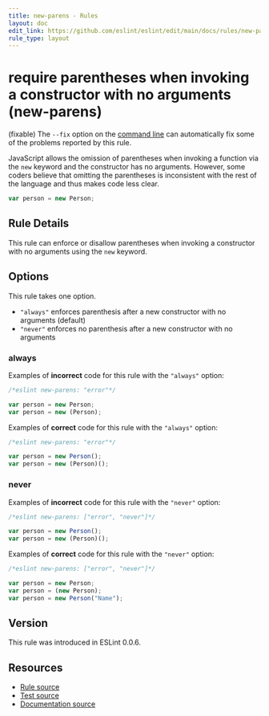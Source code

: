 ```yaml
---
title: new-parens - Rules
layout: doc
edit_link: https://github.com/eslint/eslint/edit/main/docs/rules/new-parens.md
rule_type: layout
---
```

<!-- Note: No pull requests accepted for this file. See README.md in the root directory for details. -->

# require parentheses when invoking a constructor with no arguments (new-parens)

(fixable) The `--fix` option on the [command line](../user-guide/command-line-interface#fixing-problems) can automatically fix some of the problems reported by this rule.

JavaScript allows the omission of parentheses when invoking a function via the `new` keyword and the constructor has no arguments. However, some coders believe that omitting the parentheses is inconsistent with the rest of the language and thus makes code less clear.

```js
var person = new Person;
```

## Rule Details

This rule can enforce or disallow parentheses when invoking a constructor with no arguments using the `new` keyword.

## Options

This rule takes one option.

- `"always"` enforces parenthesis after a new constructor with no arguments (default)
- `"never"` enforces no parenthesis after a new constructor with no arguments

### always

Examples of **incorrect** code for this rule with the `"always"` option:

```js
/*eslint new-parens: "error"*/

var person = new Person;
var person = new (Person);
```

Examples of **correct** code for this rule with the `"always"` option:

```js
/*eslint new-parens: "error"*/

var person = new Person();
var person = new (Person)();
```

### never

Examples of **incorrect** code for this rule with the `"never"` option:

```js
/*eslint new-parens: ["error", "never"]*/

var person = new Person();
var person = new (Person)();
```

Examples of **correct** code for this rule with the `"never"` option:

```js
/*eslint new-parens: ["error", "never"]*/

var person = new Person;
var person = (new Person);
var person = new Person("Name");
```

## Version

This rule was introduced in ESLint 0.0.6.

## Resources

* [Rule source](https://github.com/eslint/eslint/tree/HEAD/lib/rules/new-parens.js)
* [Test source](https://github.com/eslint/eslint/tree/HEAD/tests/lib/rules/new-parens.js)
* [Documentation source](https://github.com/eslint/eslint/tree/HEAD/docs/rules/new-parens.md)
